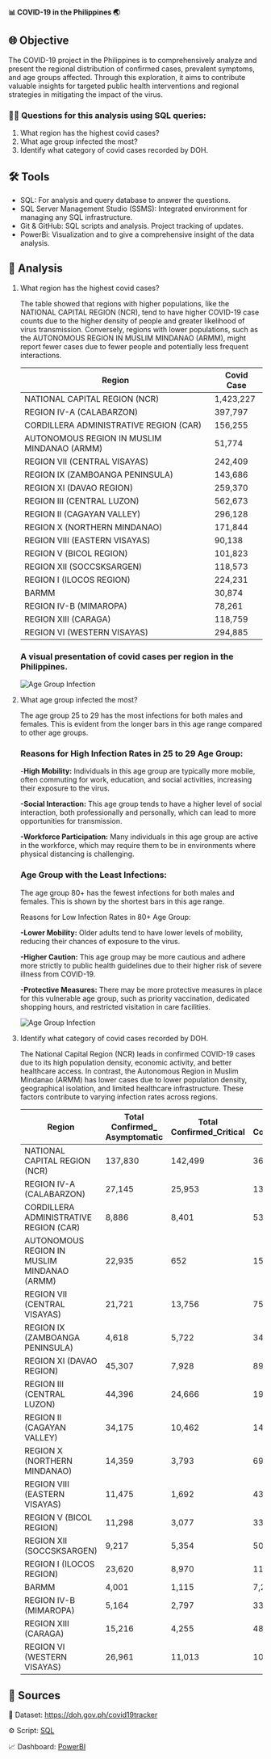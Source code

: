 **📊 COVID-19 in the Philippines 🌏**

## 🌐 Objective
The COVID-19 project in the Philippines is to comprehensively analyze and present the regional distribution of confirmed cases, prevalent symptoms, and age groups affected. Through this exploration, it aims to contribute valuable insights for targeted public health interventions and regional strategies in mitigating the impact of the virus.

### 🤔💭 Questions for this analysis using SQL queries:

1. What region has the highest covid cases?
2. What age group infected the most?
3. Identify what category of covid cases recorded by DOH.

## 🛠️ Tools
- SQL: For analysis and query database to answer the questions.
 - SQL Server Management Studio (SSMS): Integrated environment for managing any SQL infrastructure.
 - Git & GitHub: SQL scripts and analysis. Project tracking of updates.
 - PowerBi: Visualization and to give a comprehensive insight of the data analysis.


 ## 🔎 Analysis

 1. What region has the highest covid cases? 
 
    The table showed that regions with higher populations, like the NATIONAL CAPITAL REGION (NCR), tend to have higher COVID-19 case counts due to the higher density of people and greater likelihood of virus transmission. Conversely, regions with lower populations, such as the AUTONOMOUS REGION IN MUSLIM MINDANAO (ARMM), might report fewer cases due to fewer people and potentially less frequent interactions.


    | Region                                              | Covid Case  |
    |-----------------------------------------------------|-------------|
    | NATIONAL CAPITAL REGION (NCR)                       | 1,423,227   |
    | REGION IV-A (CALABARZON)                            | 397,797     |
    | CORDILLERA ADMINISTRATIVE REGION (CAR)              | 156,255     |
    | AUTONOMOUS REGION IN MUSLIM MINDANAO (ARMM)         | 51,774      |
    | REGION VII (CENTRAL VISAYAS)                        | 242,409     |
    | REGION IX (ZAMBOANGA PENINSULA)                     | 143,686     |
    | REGION XI (DAVAO REGION)                            | 259,370     |
    | REGION III (CENTRAL LUZON)                          | 562,673     |
    | REGION II (CAGAYAN VALLEY)                          | 296,128     |
    | REGION X (NORTHERN MINDANAO)                        | 171,844     |
    | REGION VIII (EASTERN VISAYAS)                       | 90,138      |
    | REGION V (BICOL REGION)                             | 101,823     |
    | REGION XII (SOCCSKSARGEN)                           | 118,573     |
    | REGION I (ILOCOS REGION)                            | 224,231     |
    | BARMM                                               | 30,874      |
    | REGION IV-B (MIMAROPA)                              | 78,261      |
    | REGION XIII (CARAGA)                                | 118,759     |
    | REGION VI (WESTERN VISAYAS)                         | 294,885     |



    ### A visual presentation of covid cases per region in the Philippines. 

    ![Age Group Infection](<assets/Heat_Map_Covid.png>)


2. What age group infected the most?

    The age group 25 to 29 has the most infections for both males and females. This is evident from the longer bars in this age range compared to other age groups.
    
    ### Reasons for High Infection Rates in 25 to 29 Age Group:

    -**High Mobility:** Individuals in this age group are typically more mobile, often commuting for work, education, and social activities, increasing their exposure to the virus.
    
    **-Social Interaction:** This age group tends to have a higher level of social interaction, both professionally and personally, which can lead to more opportunities for transmission.

    **-Workforce Participation:** Many individuals in this age group are active in the workforce, which may require them to be in environments where physical distancing is challenging.

    ### Age Group with the Least Infections:

    The age group 80+ has the fewest infections for both males and females. This is shown by the shortest bars in this age range.

    Reasons for Low Infection Rates in 80+ Age Group:

    **-Lower Mobility:** Older adults tend to have lower levels of mobility, reducing their chances of exposure to the virus.

    **-Higher Caution:** This age group may be more cautious and adhere more strictly to public health guidelines due to their higher risk of severe illness from COVID-19.

    **-Protective Measures:** There may be more protective measures in place for this vulnerable age group, such as priority vaccination, dedicated shopping hours, and restricted visitation in care facilities. 

    ![Age Group Infection](<assets/Age_Group_Infection.png>)

3. Identify what category of covid cases recorded by DOH.


    The National Capital Region (NCR) leads in confirmed COVID-19 cases due to its high population density, economic activity, and better healthcare access. In contrast, the Autonomous Region in Muslim Mindanao (ARMM) has lower cases due to lower population density, geographical isolation, and limited healthcare infrastructure. These factors contribute to varying infection rates across regions.

    | Region                                            | Total Confirmed_ Asymptomatic | Total Confirmed_Critical | Total Confirmed_Mild | Total Confirmed_Moderate | Total Confirmed_Severe |
    |---------------------------------------------------|-------------------------------|--------------------------|----------------------|--------------------------|------------------------|
    | NATIONAL CAPITAL REGION (NCR)                     | 137,830                       | 142,499                  | 368,210              | 493,358                  | 281,330                |
    | REGION IV-A (CALABARZON)                          | 27,145                        | 25,953                   | 130,566              | 148,342                  | 65,791                 |
    | CORDILLERA ADMINISTRATIVE REGION (CAR)            | 8,886                         | 8,401                    | 53,022               | 43,221                   | 42,725                 |
    | AUTONOMOUS REGION IN MUSLIM MINDANAO (ARMM)       | 22,935                        | 652                      | 15,729               | 10,213                   | 2,245                  |
    | REGION VII (CENTRAL VISAYAS)                      | 21,721                        | 13,756                   | 75,046               | 89,077                   | 42,809                 |
    | REGION IX (ZAMBOANGA PENINSULA)                   | 4,618                         | 5,722                    | 34,804               | 66,424                   | 32,118                 |
    | REGION XI (DAVAO REGION)                          | 45,307                        | 7,928                    | 89,779               | 72,582                   | 43,774                 |
    | REGION III (CENTRAL LUZON)                        | 44,396                        | 24,666                   | 195,939              | 217,508                  | 80,164                 |
    | REGION II (CAGAYAN VALLEY)                        | 34,175                        | 10,462                   | 141,065              | 81,568                   | 28,858                 |
    | REGION X (NORTHERN MINDANAO)                      | 14,359                        | 3,793                    | 69,090               | 55,664                   | 28,938                 |
    | REGION VIII (EASTERN VISAYAS)                     | 11,475                        | 1,692                    | 43,383               | 27,312                   | 6,276                  |
    | REGION V (BICOL REGION)                           | 11,298                        | 3,077                    | 33,020               | 36,111                   | 18,317                 |
    | REGION XII (SOCCSKSARGEN)                         | 9,217                         | 5,354                    | 50,545               | 42,691                   | 10,766                 |
    | REGION I (ILOCOS REGION)                          | 23,620                        | 8,970                    | 110,361              | 54,959                   | 26,321                 |
    | BARMM                                             | 4,001                         | 1,115                    | 7,231                | 10,562                   | 7,965                  |
    | REGION IV-B (MIMAROPA)                            | 5,164                         | 2,797                    | 33,618               | 24,030                   | 12,652                 |
    | REGION XIII (CARAGA)                              | 15,216                        | 4,255                    | 48,767               | 40,727                   | 9,794                  |
    | REGION VI (WESTERN VISAYAS)                       | 26,961                        | 11,013                   | 102,152              | 110,743                  | 44,016                 |





 ##  🔗 Sources
📖 Dataset: https://doh.gov.ph/covid19tracker

⚙️ Script: [SQL](https://github.com/Aldosee/Data-Analyst-Portfolio/blob/main/Covid_19_Philippines/SSMS_PhCovid(11.03.24).sql)

📈 Dashboard: [PowerBI](https://github.com/Aldosee/Data-Analyst-Portfolio/blob/main/Covid_19_Philippines/PhCovid(Dashboard_PowerBI).pdf)
